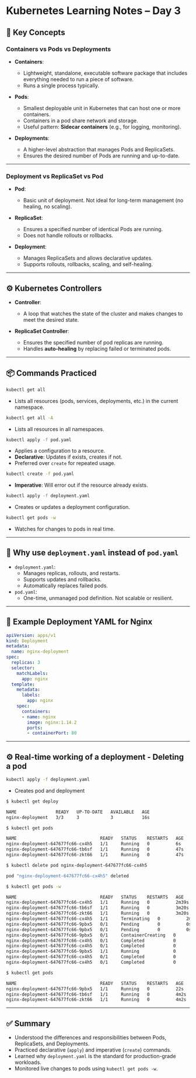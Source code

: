 # Kubernetes Learning Notes – Day 3

## 🧱 Key Concepts

### Containers vs Pods vs Deployments

- **Containers**:
  - Lightweight, standalone, executable software package that includes everything needed to run a piece of software.
  - Runs a single process typically.

- **Pods**:
  - Smallest deployable unit in Kubernetes that can host one or more containers.
  - Containers in a pod share network and storage.
  - Useful pattern: **Sidecar containers** (e.g., for logging, monitoring).

- **Deployments**:
  - A higher-level abstraction that manages Pods and ReplicaSets.
  - Ensures the desired number of Pods are running and up-to-date.

---

### Deployment vs ReplicaSet vs Pod

- **Pod**:
  - Basic unit of deployment. Not ideal for long-term management (no healing, no scaling).

- **ReplicaSet**:
  - Ensures a specified number of identical Pods are running.
  - Does not handle rollouts or rollbacks.

- **Deployment**:
  - Manages ReplicaSets and allows declarative updates.
  - Supports rollouts, rollbacks, scaling, and self-healing.

---

## ⚙️ Kubernetes Controllers

- **Controller**:
  - A loop that watches the state of the cluster and makes changes to meet the desired state.

- **ReplicaSet Controller**:
  - Ensures the specified number of pod replicas are running.
  - Handles **auto-healing** by replacing failed or terminated pods.

---

## 📦 Commands Practiced

```bash
kubectl get all
```
- Lists all resources (pods, services, deployments, etc.) in the current namespace.

```bash
kubectl get all -A
```
- Lists all resources in all namespaces.

```bash
kubectl apply -f pod.yaml
```
- Applies a configuration to a resource. 
- **Declarative**: Updates if exists, creates if not.
- Preferred over `create` for repeated usage.

```bash
kubectl create -f pod.yaml
```
- **Imperative**: Will error out if the resource already exists.

```bash
kubectl apply -f deployment.yaml
```
- Creates or updates a deployment configuration.

```bash
kubectl get pods -w
```
- Watches for changes to pods in real time.

---

## 📁 Why use `deployment.yaml` instead of `pod.yaml`

- `deployment.yaml`:
  - Manages replicas, rollouts, and restarts.
  - Supports updates and rollbacks.
  - Automatically replaces failed pods.
- `pod.yaml`:
  - One-time, unmanaged pod definition. Not scalable or resilient.

---

## 📄 Example Deployment YAML for Nginx

```yaml
apiVersion: apps/v1
kind: Deployment
metadata:
  name: nginx-deployment
spec:
  replicas: 3
  selector:
    matchLabels:
      app: nginx
  template:
    metadata:
      labels:
        app: nginx
    spec:
      containers:
      - name: nginx
        image: nginx:1.14.2
        ports:
        - containerPort: 80
```

---
## ⚙️ Real-time working of a deployment - Deleting a pod

```bash
kubectl apply -f deployment.yaml
```
- Creates pod and deployment
```bash
$ kubectl get deploy

NAME               READY   UP-TO-DATE   AVAILABLE   AGE
nginx-deployment   3/3     3            3           16s

```

```bash
$ kubectl get pods  

NAME                                READY   STATUS    RESTARTS   AGE  
nginx-deployment-647677fc66-cx4h5   1/1     Running   0          6s  
nginx-deployment-647677fc66-tb6sf   1/1     Running   0          47s  
nginx-deployment-647677fc66-zkt66   1/1     Running   0          47s
```

```bash
$ kubectl delete pod nginx-deployment-647677fc66-cx4h5

pod "nginx-deployment-647677fc66-cx4h5" deleted
```

```bash
$ kubectl get pods -w

NAME                                READY   STATUS    RESTARTS   AGE
nginx-deployment-647677fc66-cx4h5   1/1     Running   0          2m39s
nginx-deployment-647677fc66-tb6sf   1/1     Running   0          3m20s
nginx-deployment-647677fc66-zkt66   1/1     Running   0          3m20s
nginx-deployment-647677fc66-cx4h5   1/1     Terminating   0          2m59s
nginx-deployment-647677fc66-9pbx5   0/1     Pending       0          0s
nginx-deployment-647677fc66-9pbx5   0/1     Pending       0          0s
nginx-deployment-647677fc66-9pbx5   0/1     ContainerCreating   0          0s
nginx-deployment-647677fc66-cx4h5   0/1     Completed           0          2m59s
nginx-deployment-647677fc66-cx4h5   0/1     Completed           0          3m
nginx-deployment-647677fc66-9pbx5   1/1     Running             0          1s
nginx-deployment-647677fc66-cx4h5   0/1     Completed           0          3m
nginx-deployment-647677fc66-cx4h5   0/1     Completed           0          3m

```

```bash
$ kubectl get pods

NAME                                READY   STATUS    RESTARTS   AGE
nginx-deployment-647677fc66-9pbx5   1/1     Running   0          22s
nginx-deployment-647677fc66-tb6sf   1/1     Running   0          4m2s
nginx-deployment-647677fc66-zkt66   1/1     Running   0          4m2s

```
---
## ✅ Summary

- Understood the differences and responsibilities between Pods, ReplicaSets, and Deployments.
- Practiced declarative (`apply`) and imperative (`create`) commands.
- Learned why `deployment.yaml` is the standard for production-grade workloads.
- Monitored live changes to pods using `kubectl get pods -w`.
